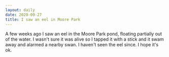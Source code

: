 ```yaml
---
layout: daily
date: 2020-09-27
title: I saw an eel in Moore Park
---
```


A few weeks ago I saw an eel in the Moore Park pond, floating partially
out of the water. I wasn't sure it was alive so I tapped it with a stick
and it swam away and alarmed a nearby swan. I haven't seen the eel since.
I hope it's ok.
